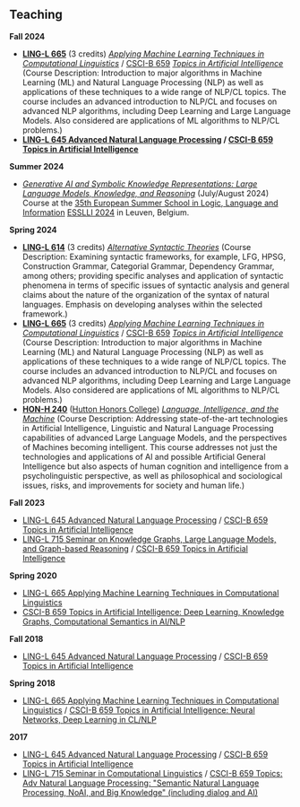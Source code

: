 ## Teaching


**Fall 2024**

- **[LING-L 665](/l665/)** (3 credits) *[Applying Machine Learning Techniques in Computational Linguistics](/l665/)* / [CSCI-B 659](/l665/) *[Topics in Artificial Intelligence](/l665/)* (Course Description: Introduction to major algorithms in Machine Learning (ML) and Natural Language Processing (NLP) as well as applications of these techniques to a wide range of NLP/CL topics. The course includes an advanced introduction to NLP/CL and focuses on advanced NLP algorithms, including Deep Learning and Large Language Models. Also considered are applications of ML algorithms to NLP/CL problems.)
- **[LING-L 645 Advanced Natural Language Processing](/l645/) / [CSCI-B 659 Topics in Artificial Intelligence](/l645/)**


**Summer 2024**

- *[Generative AI and Symbolic Knowledge Representations: Large Language Models, Knowledge, and Reasoning](https://damir.cavar.me/ESSLLI24_LLM_KG.github.io/)* (July/August 2024) Course at the [35th European Summer School in Logic, Language and Information](https://2024.esslli.eu/) [ESSLLI 2024](https://2024.esslli.eu/) in Leuven, Belgium.


**Spring 2024**

- **[LING-L 614](/l614/)** (3 credits) *[Alternative Syntactic Theories](/l614/)* (Course Description: Examining syntactic frameworks, for example, LFG, HPSG, Construction Grammar, Categorial Grammar, Dependency Grammar, among others; providing specific analyses and application of syntactic phenomena in terms of specific issues of syntactic analysis and general claims about the nature of the organization of the syntax of natural languages. Emphasis on developing analyses within the selected framework.)
- **[LING-L 665](/l665/)** (3 credits) *[Applying Machine Learning Techniques in Computational Linguistics](/l665/)* / [CSCI-B 659](/l665/) *[Topics in Artificial Intelligence](/l665/)* (Course Description: Introduction to major algorithms in Machine Learning (ML) and Natural Language Processing (NLP) as well as applications of these techniques to a wide range of NLP/CL topics. The course includes an advanced introduction to NLP/CL and focuses on advanced NLP algorithms, including Deep Learning and Large Language Models. Also considered are applications of ML algorithms to NLP/CL problems.)
- **[HON-H 240](/h240/)** ([Hutton Honors College](https://hutton.indiana.edu/index.html)) *[Language, Intelligence, and the Machine](/h240/)* (Course Description: Addressing state-of-the-art technologies in Artificial Intelligence, Linguistic and Natural Language Processing capabilities of advanced Large Language Models, and the perspectives of Machines becoming intelligent. This course addresses not just the technologies and applications of AI and possible Artificial General Intelligence but also aspects of human cognition and intelligence from a psycholinguistic perspective, as well as philosophical and sociological issues, risks, and improvements for society and human life.)


**Fall 2023**
- [LING-L 645 Advanced Natural Language Processing](/l645/) / [CSCI-B 659 Topics in Artificial Intelligence](/l645/)
- [LING-L 715 Seminar on Knowledge Graphs, Large Language Models, and Graph-based Reasoning](/l715-23/) / [CSCI-B 659 Topics in Artificial Intelligence](/l715-23/)


**Spring 2020**
- [LING-L 665 Applying Machine Learning Techniques in Computational Linguistics](/l665/)
- [CSCI-B 659 Topics in Artificial Intelligence: Deep Learning, Knowledge Graphs, Computational Semantics in AI/NLP](/l665/)

**Fall 2018**
- [LING-L 645 Advanced Natural Language Processing](/l645f18/) / [CSCI-B 659 Topics in Artificial Intelligence]()

**Spring 2018**
- [LING-L 665 Applying Machine Learning Techniques in Computational Linguistics](/l665/) / [CSCI-B 659 Topics in Artificial Intelligence: Neural Networks, Deep Learning in CL/NLP](/l665/)

**2017**
- [LING-L 645 Advanced Natural Language Processing](/l645/) / [CSCI-B 659 Topics in Artificial Intelligence](/l645/)
- [LING-L 715 Seminar in Computational Linguistics](/l715/) / [CSCI-B 659 Topics: Adv Natural Language Processing: "Semantic Natural Language Processing, NoAI, and Big Knowledge" (including dialog and AI)](/l715/)
